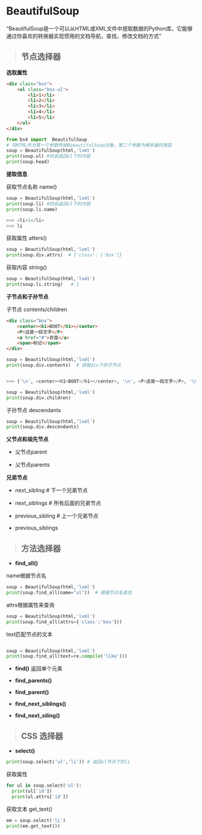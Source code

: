 # BeautifulSoup

“BeautifulSoup是一个可以从HTML或XML文件中提取数据的Python库，它能够通过你喜欢的转换器实现惯用的文档导航，查找，修改文档的方式”


> ## 节点选择器

**选取属性**
```html
<div class="box">
    <ul class="box-ul">
        <li>1</li>
        <li>2</li>
        <li>3</li>
        <li>4</li>
        <li>5</li>
    </ul>
</div>
```
```python
from bs4 import  BeautifulSoup
# 将HTML作为第一个参数传给BoeautifulSoup对象，第二个参数为解析器的类型
soup = BeautifulSoup(html,'lxml')
print(soup.ul) #则会返回ul下的内容
print(soup.head)
```
**提取信息**

获取节点名称 name()
```python  
soup = BeautifulSoup(html,'lxml')
print(soup.li) #则会返回ul下的内容
print(soup.li.name)

>>> <li>1</li>
>>> li
```
获取属性 atters()
```python
soup = BeautifulSoup(html,'lxml')
print(soup.div.attrs)  # {'class': ['box']}
```
获取内容   string()
```python  
soup = BeautifulSoup(html,'lxml')
print(soup.li.string)   # 1
```
**子节点和子孙节点**

子节点 contents/children
```html  
<div class="box">
    <center><h1>BOOT</h1></center>
    <P>这是一段文字</P>
    <a href="#">百度</a>
    <span>标记</span>
</div>
```
```python  
soup = BeautifulSoup(html,'lxml')
print(soup.div.contents)  # 获取div下的子节点


>>> ['\n', <center><h1>BOOT</h1></center>, '\n', <P>这是一段文字</P>, '\n', <a href="#">百度</a>, '\n', <span>标记</span>, '\n']
```
```python  
soup = BeautifulSoup(html,'lxml')
print(soup.div.children)
```
子孙节点 descendants
```python  
soup = BeautifulSoup(html,'lxml')
print(soup.div.descendants)
```

**父节点和祖先节点**

- 父节点parent

- 父节点parents

**兄弟节点**
- next_sibling # 下一个兄弟节点

- next_siblings # 所有后面的兄弟节点

- previous_sibling  # 上一个兄弟节点

- previous_siblings

> ## 方法选择器

- **find_all()**

name根据节点名
```python  
soup = BeautifulSoup(html,'lxml')
print(soup.find_all(name="ul"))  # 根据节点名查找
```

attrs根据属性来查询
```python  
soup = BeautifulSoup(html,'lxml')
print(soup.find_all(attrs={'class':'box'}))
```

text匹配节点的文本
```python   

soup = BeautifulSoup(html,'lxml')
print(soup.find_all(text=re.compile('like')))
```

- **find()** 返回单个元素

- **find_parents()**

- **find_parent()**

- **find_next_siblings()**
- **find_next_siling()**



> ## CSS 选择器

- **select()**
```python  
print(soup.select('ul','li')) # 返回ul节点下的li
```

获取属性
```python  
for ul in soup.select('ul'):
  print(ul['id'])
  print(ul.attrs['id'])
```

获取文本 get_text()
```python   
em = soup.select('li')
print(em.get_text())
```

